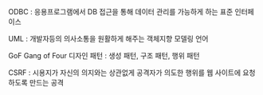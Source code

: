 ODBC : 응용프로그램에서 DB 접근을 통해 데이터 관리를 가능하게 하는 표준 인터페이스

UML : 개발자등의 의사소통을 원활하게 해주는 객체지향 모델링 언어

GoF Gang of Four 디자인 패턴 : 생성 패턴, 구조 패턴, 행위 패턴

CSRF : 시용지가 자신의 의지와는 상관없게 공격자가 의도한 행위를 웹 사이트에 요청하도록 만드는 공격